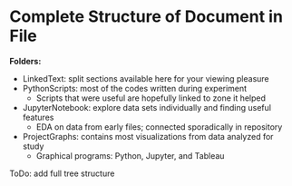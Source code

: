 # Complete Structure of Document in File

**Folders:**
- LinkedText: split sections available here for your viewing pleasure
- PythonScripts: most of the codes written during experiment
     - Scripts that were useful are hopefully linked to zone it helped
- JupyterNotebook: explore data sets individually and finding useful features
     - EDA on data from early files; connected sporadically in repository
- ProjectGraphs: contains most visualizations from data analyzed for study
     - Graphical programs: Python, Jupyter, and Tableau
     
     
     
     
     
ToDo:
  add full tree structure
  
